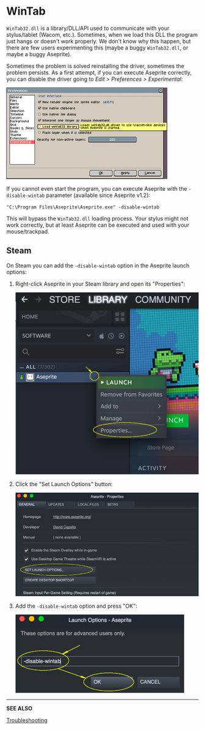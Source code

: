 # WinTab

`WinTab32.dll` is a library/DLL/API used to communicate with your
stylus/tablet (Wacom, etc.). Sometimes, when we load this DLL the
program just hangs or doesn't work properly. We don't know why this
happen, but there are few users experimenting this (maybe a buggy
`WinTab32.dll`, or maybe a buggy Aseprite).

Sometimes the problem is solved reinstalling the driver, sometimes the
problem persists. As a first attempt, if you can execute Aseprite
correctly, you can disable the driver going to *Edit > Preferences > Experimental*:

![Don't load the WinTab driver](wintab/disable-wintab.png)

If you cannot even start the program, you can execute Aseprite with
the `-disable-wintab` parameter (available since Aseprite v1.2):

    "C:\Program Files\Aseprite\Aseprite.exe" -disable-wintab

This will bypass the `WinTab32.dll` loading process. Your stylus might
not work correctly, but at least Aseprite can be executed and used
with your mouse/trackpad.

## Steam

On Steam you can add the `-disable-wintab` option in the Aseprite launch options:

1. Right-click Aseprite in your Steam library and open its "Properties":

   ![Open Aseprite Properties](steam/steam-1-open-properties.png)

2. Click the "Set Launch Options" button:

   ![Open launch options](steam/steam-2-launch-options.png)

3. Add the `-disable-wintab` option and press "OK":

   ![Add disable wintab option](steam/steam-3-disable-wintab.png)

---

**SEE ALSO**

[Troubleshooting](troubleshooting.md)
